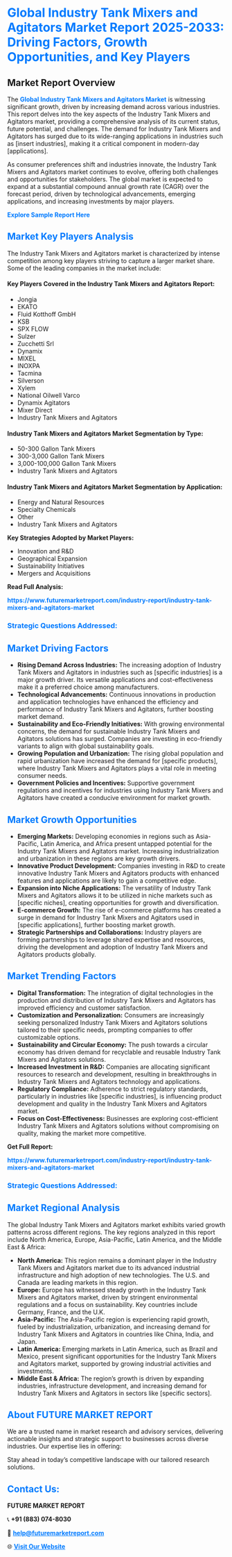 <h1 style="color: #007BFF;">Global Industry Tank Mixers and Agitators Market Report 2025-2033: Driving Factors, Growth Opportunities, and Key Players</h1>

<section id="overview">
<h2>Market Report Overview</h2>
<p>The <a href="https://www.futuremarketreport.com/industry-report/industry-tank-mixers-and-agitators-market" style="color: #007BFF; text-decoration: none;"><strong>Global Industry Tank Mixers and Agitators Market</strong></a> is witnessing significant growth, driven by increasing demand across various industries. This report delves into the key aspects of the Industry Tank Mixers and Agitators market, providing a comprehensive analysis of its current status, future potential, and challenges. The demand for Industry Tank Mixers and Agitators has surged due to its wide-ranging applications in industries such as [insert industries], making it a critical component in modern-day [applications].</p>
<p>As consumer preferences shift and industries innovate, the Industry Tank Mixers and Agitators market continues to evolve, offering both challenges and opportunities for stakeholders. The global market is expected to expand at a substantial compound annual growth rate (CAGR) over the forecast period, driven by technological advancements, emerging applications, and increasing investments by major players.</p>
</section>

<section id="overview">
<p><a href="https://www.futuremarketreport.com/request-sample/reportId=101476" style="color: #007BFF; text-decoration: none;"><strong>Explore Sample Report Here</strong></a></p>
</section>

<section id="key-players">
<h2 style="color: #007BFF;">Market Key Players Analysis</h2>
<p>The Industry Tank Mixers and Agitators market is characterized by intense competition among key players striving to capture a larger market share. Some of the leading companies in the market include:</p>
<h4>Key Players Covered in the Industry Tank Mixers and Agitators Report:</h4>
<ul><li>Jongia</li><li>EKATO</li><li>Fluid Kotthoff GmbH</li><li>KSB</li><li>SPX FLOW</li><li>Sulzer</li><li>Zucchetti Srl</li><li>Dynamix</li><li>MIXEL</li><li>INOXPA</li><li>Tacmina</li><li>Silverson</li><li>Xylem</li><li>National Oilwell Varco</li><li>Dynamix Agitators</li><li>Mixer Direct</li><li>Industry Tank Mixers and Agitators</li></ul>
<h4>Industry Tank Mixers and Agitators Market Segmentation by Type:</h4>
<ul><li>50-300 Gallon Tank Mixers</li><li>300-3,000 Gallon Tank Mixers</li><li>3,000-100,000 Gallon Tank Mixers</li><li>Industry Tank Mixers and Agitators</li></ul>

<h4>Industry Tank Mixers and Agitators Market Segmentation by Application:</h4>
<ul><li>Energy and Natural Resources</li><li>Specialty Chemicals</li><li>Other</li><li>Industry Tank Mixers and Agitators</li></ul>
<p><strong>Key Strategies Adopted by Market Players:</strong></p>
<ul>
<li>Innovation and R&D</li>
<li>Geographical Expansion</li>
<li>Sustainability Initiatives</li>
<li>Mergers and Acquisitions</li>
</ul>
</section>

<section>
<p><strong>Read Full Analysis: </strong></p><a href="https://www.futuremarketreport.com/industry-report/industry-tank-mixers-and-agitators-market" style="color: #007BFF; text-decoration: none;"><strong>https://www.futuremarketreport.com/industry-report/industry-tank-mixers-and-agitators-market</strong></a>
<h3 style="color: #007BFF;">Strategic Questions Addressed:</h3>
</section>

<section id="driving-factors">
<h2 style="color: #007BFF;">Market Driving Factors</h2>
<ul>
<li><strong>Rising Demand Across Industries:</strong> The increasing adoption of Industry Tank Mixers and Agitators in industries such as [specific industries] is a major growth driver. Its versatile applications and cost-effectiveness make it a preferred choice among manufacturers.</li>
<li><strong>Technological Advancements:</strong> Continuous innovations in production and application technologies have enhanced the efficiency and performance of Industry Tank Mixers and Agitators, further boosting market demand.</li>
<li><strong>Sustainability and Eco-Friendly Initiatives:</strong> With growing environmental concerns, the demand for sustainable Industry Tank Mixers and Agitators solutions has surged. Companies are investing in eco-friendly variants to align with global sustainability goals.</li>
<li><strong>Growing Population and Urbanization:</strong> The rising global population and rapid urbanization have increased the demand for [specific products], where Industry Tank Mixers and Agitators plays a vital role in meeting consumer needs.</li>
<li><strong>Government Policies and Incentives:</strong> Supportive government regulations and incentives for industries using Industry Tank Mixers and Agitators have created a conducive environment for market growth.</li>
</ul>
</section>

<section id="growth-opportunities">
<h2 style="color: #007BFF;">Market Growth Opportunities</h2>
<ul>
<li><strong>Emerging Markets:</strong> Developing economies in regions such as Asia-Pacific, Latin America, and Africa present untapped potential for the Industry Tank Mixers and Agitators market. Increasing industrialization and urbanization in these regions are key growth drivers.</li>
<li><strong>Innovative Product Development:</strong> Companies investing in R&D to create innovative Industry Tank Mixers and Agitators products with enhanced features and applications are likely to gain a competitive edge.</li>
<li><strong>Expansion into Niche Applications:</strong> The versatility of Industry Tank Mixers and Agitators allows it to be utilized in niche markets such as [specific niches], creating opportunities for growth and diversification.</li>
<li><strong>E-commerce Growth:</strong> The rise of e-commerce platforms has created a surge in demand for Industry Tank Mixers and Agitators used in [specific applications], further boosting market growth.</li>
<li><strong>Strategic Partnerships and Collaborations:</strong> Industry players are forming partnerships to leverage shared expertise and resources, driving the development and adoption of Industry Tank Mixers and Agitators products globally.</li>
</ul>
</section>

<section id="trending-factors">
<h2 style="color: #007BFF;">Market Trending Factors</h2>
<ul>
<li><strong>Digital Transformation:</strong> The integration of digital technologies in the production and distribution of Industry Tank Mixers and Agitators has improved efficiency and customer satisfaction.</li>
<li><strong>Customization and Personalization:</strong> Consumers are increasingly seeking personalized Industry Tank Mixers and Agitators solutions tailored to their specific needs, prompting companies to offer customizable options.</li>
<li><strong>Sustainability and Circular Economy:</strong> The push towards a circular economy has driven demand for recyclable and reusable Industry Tank Mixers and Agitators solutions.</li>
<li><strong>Increased Investment in R&D:</strong> Companies are allocating significant resources to research and development, resulting in breakthroughs in Industry Tank Mixers and Agitators technology and applications.</li>
<li><strong>Regulatory Compliance:</strong> Adherence to strict regulatory standards, particularly in industries like [specific industries], is influencing product development and quality in the Industry Tank Mixers and Agitators market.</li>
<li><strong>Focus on Cost-Effectiveness:</strong> Businesses are exploring cost-efficient Industry Tank Mixers and Agitators solutions without compromising on quality, making the market more competitive.</li>
</ul>
</section>

<section>
<p><strong>Get Full Report: </strong></p><a href="https://www.futuremarketreport.com/industry-report/industry-tank-mixers-and-agitators-market" style="color: #007BFF; text-decoration: none;"><strong>https://www.futuremarketreport.com/industry-report/industry-tank-mixers-and-agitators-market</strong></a>
<h3 style="color: #007BFF;">Strategic Questions Addressed:</h3>
</section>


<section id="regional-analysis">
<h2 style="color: #007BFF;">Market Regional Analysis</h2>
<p>The global Industry Tank Mixers and Agitators market exhibits varied growth patterns across different regions. The key regions analyzed in this report include North America, Europe, Asia-Pacific, Latin America, and the Middle East & Africa:</p>
<ul>
<li><strong>North America:</strong> This region remains a dominant player in the Industry Tank Mixers and Agitators market due to its advanced industrial infrastructure and high adoption of new technologies. The U.S. and Canada are leading markets in this region.</li>
<li><strong>Europe:</strong> Europe has witnessed steady growth in the Industry Tank Mixers and Agitators market, driven by stringent environmental regulations and a focus on sustainability. Key countries include Germany, France, and the U.K.</li>
<li><strong>Asia-Pacific:</strong> The Asia-Pacific region is experiencing rapid growth, fueled by industrialization, urbanization, and increasing demand for Industry Tank Mixers and Agitators in countries like China, India, and Japan.</li>
<li><strong>Latin America:</strong> Emerging markets in Latin America, such as Brazil and Mexico, present significant opportunities for the Industry Tank Mixers and Agitators market, supported by growing industrial activities and investments.</li>
<li><strong>Middle East & Africa:</strong> The region’s growth is driven by expanding industries, infrastructure development, and increasing demand for Industry Tank Mixers and Agitators in sectors like [specific sectors].</li>
</ul>
</section>

<footer>
<h2 style="color: #007BFF;">About FUTURE MARKET REPORT</h2>
<p>We are a trusted name in market research and advisory services, delivering actionable insights and strategic support to businesses across diverse industries. Our expertise lies in offering:</p>

<p>Stay ahead in today’s competitive landscape with our tailored research solutions.</p>

<h2 style="color: #007BFF;">Contact Us:</h2>
<p><strong>FUTURE MARKET REPORT</strong></p>
<p>📞 <strong>+91 (883) 074-8030</strong></p>
<p>📧 <strong><a href="mailto:help@futuremarketreport.com" style="color: #007BFF;">help@futuremarketreport.com</a></strong></p>
<p>🌐 <strong><a href="https://www.futuremarketreport.com/" style="color: #007BFF;">Visit Our Website</a></strong></p>
</footer>